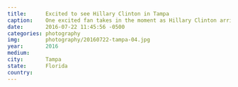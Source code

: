 ```yaml
---
title:  	Excited to see Hillary Clinton in Tampa
caption:	One excited fan takes in the moment as Hillary Clinton arrives in Tampa
date:   	2016-07-22 11:45:56 -0500
categories: photography
img:		photography/20160722-tampa-04.jpg
year:		2016
medium:
city:		Tampa
state:		Florida
country:
---
```

